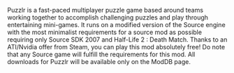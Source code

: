 Puzzlr is a fast-paced multiplayer puzzle game based around teams working together to accomplish challenging puzzles and play through entertaining mini-games. It runs on a modified version of the Source engine with the most minimalist requirements for a source mod as possible requiring only Source SDK 2007 and Half-Life 2 : Death Match. Thanks to an ATI/Nvidia offer from Steam, you can play this mod absolutely free! Do note that any Source game will fulfill the requirements for this mod. All downloads for Puzzlr will be available only on the ModDB page.